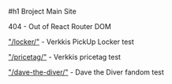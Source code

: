 #h1 Broject Main Site

404 - Out of React Router DOM

["/locker/"](https://gh.broject.cc/locker) - Verkkis PickUp Locker test

["/pricetag/"](https://gh.broject.cc/pricetag) - Verkkis pricetag test

["/dave-the-diver/"](https://gh.broject.cc/dave-the-diver) - Dave the Diver fandom test

